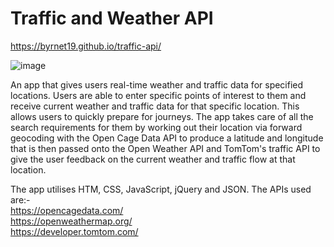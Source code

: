 # Traffic and Weather API

https://byrnet19.github.io/traffic-api/



![image](https://user-images.githubusercontent.com/51822198/70877355-057f6c80-1fb5-11ea-9082-9d9c8dbf626c.png)



An app that gives users real-time weather and traffic data for specified locations.
Users are able to enter specific points of interest to them and receive current weather and traffic data for that
specific location. This allows users to quickly prepare for journeys. The app takes care of all the search requirements for them by working out their location via forward geocoding with the Open Cage Data API to produce a latitude and longitude that is then passed onto the Open Weather API and TomTom's traffic API to give the user feedback on the current weather and traffic flow at that location.

The app utilises HTM, CSS, JavaScript, jQuery and JSON. The APIs used are:-<br>
https://opencagedata.com/<br>
https://openweathermap.org/<br>
https://developer.tomtom.com/